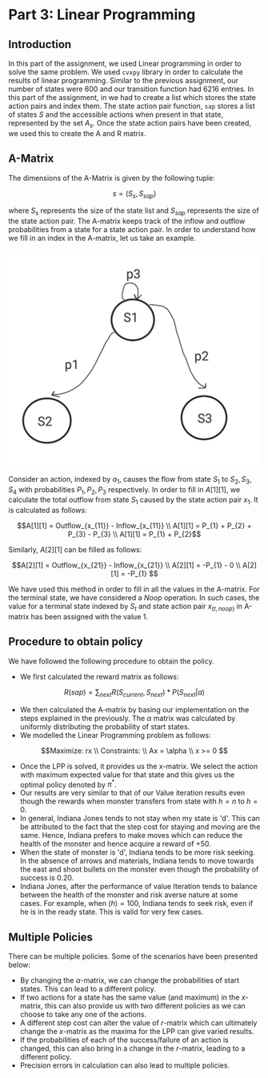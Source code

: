 # Part 3: Linear Programming

## Introduction

In this part of the assignment, we used Linear programming in order to solve the same problem. We used `cvxpy` library in order to calculate the results of linear programming. Similar to the previous assignment, our number of states were 600 and our transition function had 6216 entries. In this part of the assignment, in we had to create a list which stores the state action pairs and index them. The state action pair function, `sap` stores a list of states $S$ and the accessible actions when present in that state, represented by the set $A_{s}$. Once the state action pairs have been created, we used this to create the A and R matrix.

## A-Matrix

The dimensions of the A-Matrix is given by the following tuple:

$$s = (S_{s} , S_{sap})$$

where $S_{s}$  represents the size of the state list and $S_{sap}$ represents the size of the state action pair. The A-matrix keeps track of the inflow and outflow probabilities from a state for a state action pair. In order to understand how we fill in an index in the A-matrix, let us take an example.

![Part%203%20Linear%20Programming%20cff8d323d84b4f99afb1652e2263100e/Untitled.png](Part%203%20Linear%20Programming%20cff8d323d84b4f99afb1652e2263100e/Untitled.png)

Consider an action, indexed by $a_{1}$, causes the flow from state $S_{1}$ to $S_{2},S_{3},S_{4}$ with probabilities $P_{1},P_{2}, P_{3}$ respectively. In order to fill in $A[1][1]$, we calculate the total outflow from state $S_{1}$ caused by the state action pair $x_{1}$. It is calculated as follows:

$$A[1][1] = Outflow_{x_{11}} - Inflow_{x_{11}} \\
A[1][1] = P_{1} + P_{2} + P_{3} - P_{3} \\
A[1][1] = P_{1} + P_{2}$$

Similarly, $A[2][1]$  can be filled as follows:

$$A[2][1] = Outflow_{x_{21}} - Inflow_{x_{21}} \\
A[2][1] = -P_{1} - 0 \\
A[2][1] = -P_{1} $$

We have used this method in order to fill in all the values in the A-matrix. For the terminal state, we have considered a $Noop$ operation. In such cases, the value for a terminal state indexed by $S_{t}$ and state action pair $x_{(t,noop)}$ in A-matrix has been assigned with the value 1.

## Procedure to obtain policy

We have followed the following procedure to obtain the policy.

- We first calculated the reward matrix as follows:

$$R(sap) = \sum_{next}R(S_{current} , S_{next})*P(S_{next}|a)$$

- We then calculated the A-matrix by basing our implementation on the steps explained in the previously. The $\alpha$ matrix was calculated by uniformly distributing the probability of start states.
- We modelled the Linear Programming problem as follows:

$$Maximize: rx \\
Constraints: \\
Ax = \alpha \\
x >= 0
$$

- Once the LPP is solved, it provides us the x-matrix. We select the action with maximum expected value for that state and this gives us the optimal policy denoted by $\pi^{*}$.
- Our results are very similar to that of our Value iteration results even though the rewards when monster transfers from state with $h=n$ to $h = 0$.
- In general, Indiana Jones tends to not stay when my state is 'd'. This can be attributed to the fact that the step cost for staying and moving are the same. Hence, Indiana prefers to make moves which can reduce the health of the monster and hence acquire a reward of +50.
- When the state of monster is 'd', Indiana tends to be more risk seeking. In the absence of arrows and materials, Indiana tends to move towards the east and shoot bullets on the monster even though the probability of success is 0.20.
- Indiana Jones, after the performance of value Iteration tends to balance between the health of the monster and risk averse nature at some cases. For example, when $(h) = 100$, Indiana tends to seek risk, even if he is in the ready state. This is valid for very few cases﻿.

 

## Multiple Policies

There can be multiple policies. Some of the scenarios have been presented below:

- By changing the $\alpha$-matrix, we can change the probabilities of start states. This can lead to a different policy.
- If two actions for a state has the same value (and maximum) in the $x$-matrix, this can also provide us with two different policies as we can choose to take any one of the actions.
- A different step cost can alter the value of $r$-matrix which can ultimately change the $x$-matrix as the maxima for the LPP can give varied results.
- If the probabilities of each of the success/failure of an action is changed, this can also bring in a change in the $r$-matrix, leading to a different policy.
- Precision errors in calculation can also lead to multiple policies.
